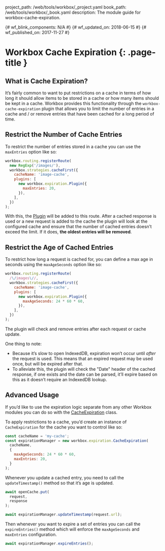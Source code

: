 project_path: /web/tools/workbox/_project.yaml
book_path: /web/tools/workbox/_book.yaml
description: The module guide for workbox-cache-expiration.

{# wf_blink_components: N/A #}
{# wf_updated_on: 2018-06-15 #}
{# wf_published_on: 2017-11-27 #}

# Workbox Cache Expiration {: .page-title }

## What is Cache Expiration?

It’s fairly common to want to put restrictions on a cache in terms of how long
it should allow items to be stored in a cache or how many items should be kept
in a cache. Workbox provides this functionality through the
`workbox-cache-expiration` plugin that allows you to limit the number of
entries in a cache and / or remove entries that have been cached for a long
period of time.

## Restrict the Number of Cache Entries

To restrict the number of entries stored in a cache you can use the
`maxEntries` option like so:

```javascript
workbox.routing.registerRoute(
  new RegExp('/images/'),
  workbox.strategies.cacheFirst({
    cacheName: 'image-cache',
    plugins: [
      new workbox.expiration.Plugin({
        maxEntries: 20,
      }),
    ],
  })
);
```

With this, the
[Plugin](/web/tools/workbox/reference-docs/latest/workbox.expiration.Plugin)
will be added to this route. After a cached response is used or a new request
is added to the cache the plugin will look at the configured cache and ensure
that the number of cached entries doesn’t exceed the limit. If it does,
**the oldest entries will be removed**.

## Restrict the Age of Cached Entries

To restrict how long a request is cached for, you can define a max age in
seconds using the `maxAgeSeconds` option like so:

```javascript
workbox.routing.registerRoute(
  /\/images\//,
  workbox.strategies.cacheFirst({
    cacheName: 'image-cache',
    plugins: [
      new workbox.expiration.Plugin({
        maxAgeSeconds: 24 * 60 * 60,
      }),
    ],
  })
);
```

The plugin will check and remove entries after each request or cache update.

One thing to note:

- Because it’s slow to open IndexedDB, expiration won’t occur until
*after* the request is used. This means that an expired request may be
used once, but will be expired after that.
- To alleviate this, the plugin will check the "Date" header of the cached
response, if one exists and the date can be parsed, it’ll expire based on this
as it doesn’t require an IndexedDB lookup.

## Advanced Usage

If you’d like to use the expiration logic separate from any other Workbox
modules you can do so with the
[CacheExpiration](/web/tools/workbox/reference-docs/latest/workbox.expiration.CacheExpiration)
class.

To apply restrictions to a cache, you’d create an instance of `CacheExpiration`
for the cache you want to control like so:

```javascript
const cacheName = 'my-cache';
const expirationManager = new workbox.expiration.CacheExpiration(
  cacheName,
  {
    maxAgeSeconds: 24 * 60 * 60,
    maxEntries: 20,
  }
);
```

Whenever you update a cached entry, you need to call the `updateTimestamp()`
method so that it’s age is updated.

```javascript
await openCache.put(
  request,
  response
);

await expirationManager.updateTimestamp(request.url);
```

Then whenever you want to expire a set of entries you can call the
`expireEntries()` method which will enforce the `maxAgeSeconds` and
`maxEntries` configuration.

```javascript
await expirationManager.expireEntries();
```
